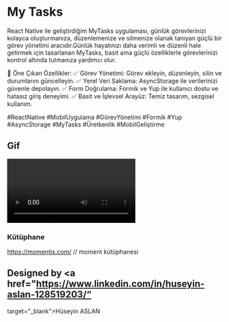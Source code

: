 # My Tasks

React Native ile geliştirdiğim MyTasks uygulaması, günlük görevlerinizi kolayca oluşturmanıza, düzenlemenize ve silmenize olanak tanıyan güçlü bir görev yönetimi aracıdır.Günlük hayatınızı daha verimli ve düzenli hale getirmek için tasarlanan MyTasks, basit ama güçlü özelliklerle görevlerinizi kontrol altında tutmanıza yardımcı olur.

🔑 Öne Çıkan Özellikler:
✅ Görev Yönetimi: Görev ekleyin, düzenleyin, silin ve durumlarını güncelleyin.
✅ Yerel Veri Saklama: AsyncStorage ile verilerinizi güvenle depolayın.
✅ Form Doğrulama: Formik ve Yup ile kullanıcı dostu ve hatasız giriş deneyimi.
✅ Basit ve İşlevsel Arayüz: Temiz tasarım, sezgisel kullanım.


#ReactNative #MobilUygulama #GörevYönetimi #Formik #Yup #AsyncStorage #MyTasks #Üretkenlik #MobilGeliştirme



## Gif

![](./src/assets/46%20tasks.mp4)


### Kütüphane

https://momentjs.com/  // moment kütüphanesi



##  Designed by <a href="https://www.linkedin.com/in/huseyin-aslan-128519203/“ 
target="_blank">Hüseyin ASLAN</a> 